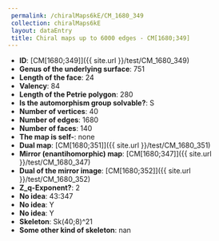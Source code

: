 ```yaml
--- 
 permalink: /chiralMaps6kE/CM_1680_349 
 collection: chiralMaps6kE
 layout: dataEntry
 title: Chiral maps up to 6000 edges - CM[1680;349]
---
```


- **ID**: [CM[1680;349]]({{ site.url }}/test/CM_1680_349)
- **Genus of the underlying surface**: 751
- **Length of the face**: 24
- **Valency**: 84
- **Length of the Petrie polygon**: 280
- **Is the automorphism group solvable?**: S
- **Number of vertices**: 40
- **Number of edges**: 1680
- **Number of faces**: 140
- **The map is self-**: none
- **Dual map**: [CM[1680;351]]({{ site.url }}/test/CM_1680_351)
- **Mirror (enantihomorphic) map**: [CM[1680;347]]({{ site.url }}/test/CM_1680_347)
- **Dual of the mirror image**: [CM[1680;352]]({{ site.url }}/test/CM_1680_352)
- **Z_q-Exponent?**: 2
- **No idea**:  43:347
- **No idea**: Y
- **No idea**: Y
- **Skeleton**: Sk(40;8)^21
- **Some other kind of skeleton**: nan
